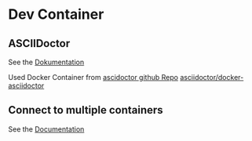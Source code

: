 # Dev Container

## ASCIIDoctor
See the [Dokumentation](https://www.informatik.htw-dresden.de/~zirkelba/praktika/se/arbeiten-mit-git-und-asciidoc/installation-und-konfiguration/)

Used Docker Container from [ascidoctor github Repo](https://github.com/asciidoctor/docker-asciidoctor/blob/main/Dockerfile) [asciidoctor/docker-asciidoctor](https://hub.docker.com/r/asciidoctor/docker-asciidoctor)

## Connect to multiple containers

See the [Documentation](https://code.visualstudio.com/remote/advancedcontainers/connect-multiple-containers)